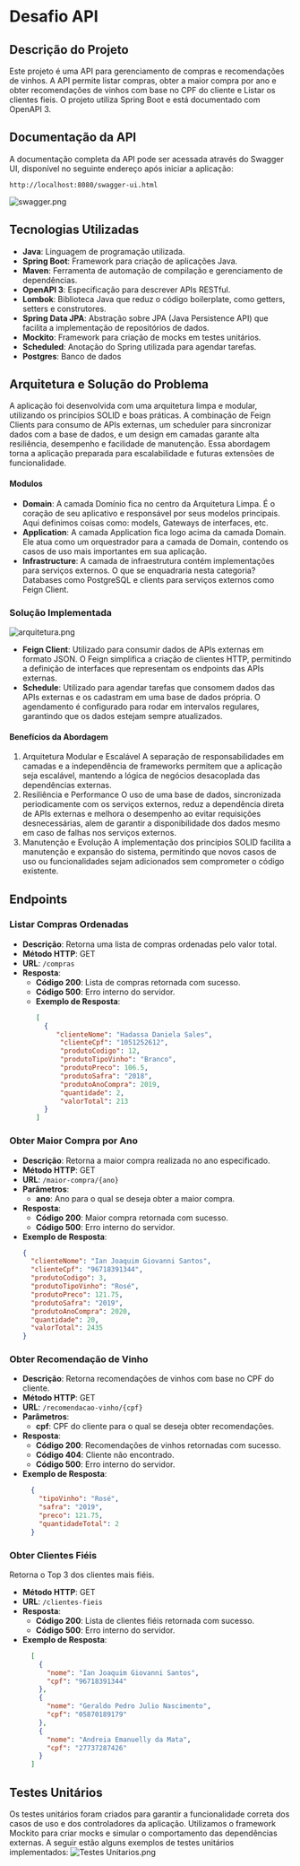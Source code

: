 # Desafio API

## Descrição do Projeto

Este projeto é uma API para gerenciamento de compras e recomendações de vinhos. A API permite listar compras, obter a maior compra por ano e obter recomendações de vinhos com base no CPF do cliente e Listar os clientes fieis. O projeto utiliza Spring Boot e está documentado com OpenAPI 3.

## Documentação da API

A documentação completa da API pode ser acessada através do Swagger UI, disponível no seguinte endereço após iniciar a aplicação:

```
http://localhost:8080/swagger-ui.html
```

![swagger.png](src%2Fmain%2Fresources%2Fdoc%2Fswagger.png)

## Tecnologias Utilizadas

- **Java**: Linguagem de programação utilizada.
- **Spring Boot**: Framework para criação de aplicações Java.
- **Maven**: Ferramenta de automação de compilação e gerenciamento de dependências.
- **OpenAPI 3**: Especificação para descrever APIs RESTful.
- **Lombok**: Biblioteca Java que reduz o código boilerplate, como getters, setters e construtores.
- **Spring Data JPA**: Abstração sobre JPA (Java Persistence API) que facilita a implementação de repositórios de dados.
- **Mockito**: Framework para criação de mocks em testes unitários.
- **Scheduled**: Anotação do Spring utilizada para agendar tarefas.
- **Postgres**: Banco de dados

## Arquitetura e Solução do Problema

A aplicação foi desenvolvida com uma arquitetura limpa e modular, utilizando os princípios SOLID e boas práticas. A combinação de Feign Clients para consumo de APIs externas, um scheduler para sincronizar dados com a base de dados, e um design em camadas garante alta resiliência, desempenho e facilidade de manutenção. Essa abordagem torna a aplicação preparada para escalabilidade e futuras extensões de funcionalidade.

####  Modulos
- **Domain**: A camada Domínio fica no centro da Arquitetura Limpa. É o coração de seu aplicativo e responsável por seus modelos principais. Aqui definimos coisas como: models, Gateways de interfaces, etc.
- **Application**: A camada Application fica logo acima da camada Domain. Ele atua como um orquestrador para a camada de Domain, contendo os casos de uso mais importantes em sua aplicação.
- **Infrastructure**: A camada de infraestrutura contém implementações para serviços externos. O que se enquadraria nesta categoria?
Databases como PostgreSQL e clients para serviços externos como Feign Client.

###  Solução Implementada

![arquitetura.png](src%2Fmain%2Fresources%2Fdoc%2Farquitetura.png)

- **Feign Client**: Utilizado para consumir dados de APIs externas em formato JSON. O Feign simplifica a criação de clientes HTTP, permitindo a definição de interfaces que representam os endpoints das APIs externas.
- **Schedule**: Utilizado para agendar tarefas que consomem dados das APIs externas e os cadastram em uma base de dados própria. O agendamento é configurado para rodar em intervalos regulares, garantindo que os dados estejam sempre atualizados.

#### Benefícios da Abordagem

1. Arquitetura Modular e Escalável
   A separação de responsabilidades em camadas e a independência de frameworks permitem que a aplicação seja escalável, mantendo a lógica de negócios desacoplada das dependências externas.
2. Resiliência e Performance
   O uso de uma base de dados, sincronizada periodicamente com os serviços externos, reduz a dependência direta de APIs externas e melhora o desempenho ao evitar requisições desnecessárias, alem de garantir a disponibilidade dos dados mesmo em caso de falhas nos serviços externos.
3. Manutenção e Evolução
   A implementação dos princípios SOLID facilita a manutenção e expansão do sistema, permitindo que novos casos de uso ou funcionalidades sejam adicionados sem comprometer o código existente.

## Endpoints

### Listar Compras Ordenadas

- **Descrição**: Retorna uma lista de compras ordenadas pelo valor total.
- **Método HTTP**: GET
- **URL**: `/compras`
- **Resposta**:
    - **Código 200**: Lista de compras retornada com sucesso.
    - **Código 500**: Erro interno do servidor.
  - **Exemplo de Resposta**:
    ```json
    [
      {
         "clienteNome": "Hadassa Daniela Sales",
          "clienteCpf": "1051252612",
          "produtoCodigo": 12,
          "produtoTipoVinho": "Branco",
          "produtoPreco": 106.5,
          "produtoSafra": "2018",
          "produtoAnoCompra": 2019,
          "quantidade": 2,
          "valorTotal": 213 
      }
    ]
    ```

### Obter Maior Compra por Ano

- **Descrição**: Retorna a maior compra realizada no ano especificado.
- **Método HTTP**: GET
- **URL**: `/maior-compra/{ano}`
- **Parâmetros**:
    - **ano**: Ano para o qual se deseja obter a maior compra.
- **Resposta**:
    - **Código 200**: Maior compra retornada com sucesso.
    - **Código 500**: Erro interno do servidor.
- **Exemplo de Resposta**:
  ```json
  {
    "clienteNome": "Ian Joaquim Giovanni Santos",
    "clienteCpf": "96718391344",
    "produtoCodigo": 3,
    "produtoTipoVinho": "Rosé",
    "produtoPreco": 121.75,
    "produtoSafra": "2019",
    "produtoAnoCompra": 2020,
    "quantidade": 20,
    "valorTotal": 2435
  }
  ```

### Obter Recomendação de Vinho

- **Descrição**: Retorna recomendações de vinhos com base no CPF do cliente.
- **Método HTTP**: GET
- **URL**: `/recomendacao-vinho/{cpf}`
- **Parâmetros**:
    - **cpf**: CPF do cliente para o qual se deseja obter recomendações.
- **Resposta**:
    - **Código 200**: Recomendações de vinhos retornadas com sucesso.
    - **Código 404**: Cliente não encontrado.
    - **Código 500**: Erro interno do servidor.
- **Exemplo de Resposta**:
  ```json
    {
      "tipoVinho": "Rosé",
      "safra": "2019",
      "preco": 121.75,
      "quantidadeTotal": 2
    }
  ```
### Obter Clientes Fiéis

Retorna o Top 3 dos clientes mais fiéis.
- **Método HTTP**: GET
- **URL**: `/clientes-fieis`
- **Resposta**:
  - **Código 200**: Lista de clientes fiéis retornada com sucesso.
  - **Código 500**: Erro interno do servidor.
- **Exemplo de Resposta**:
  ```json
    [
      {
        "nome": "Ian Joaquim Giovanni Santos",
        "cpf": "96718391344"
      },
      {
        "nome": "Geraldo Pedro Julio Nascimento",
        "cpf": "05870189179"
      },
      {
        "nome": "Andreia Emanuelly da Mata",
        "cpf": "27737287426"
      }
    ]
  ```
## Testes Unitários
Os testes unitários foram criados para garantir a funcionalidade correta dos casos de uso e dos controladores da aplicação. Utilizamos o framework Mockito para criar mocks e simular o comportamento das dependências externas. A seguir estão alguns exemplos de testes unitários implementados:
![Testes Unitarios.png](src%2Fmain%2Fresources%2Fdoc%2FTestes%20Unitarios.png)